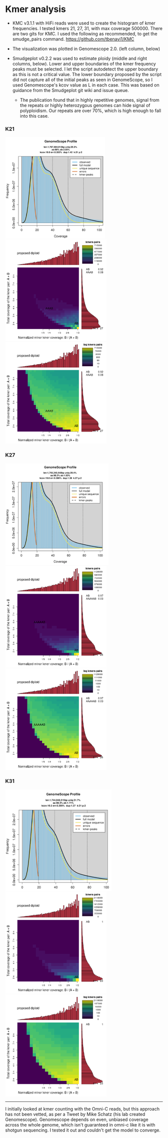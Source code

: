 # Kmer analysis

* KMC v3.1.1 with HiFi reads were used to create the histogram of kmer frequencies.  I tested kmers 21, 27, 31, with max coverage 500000.  There are two gits for KMC.  I used the following as recommended, to get the smudge_pairs command. https://github.com/tbenavi1/KMC 

* The visualization was plotted in Genomescope 2.0. (left column, below)

* Smudgeplot v0.2.2 was used to estimate ploidy (middle and right columns, below).  Lower and upper boundaries of the kmer frequency peaks must be selected.  I let the script autodetect the upper boundary as this is not a critical value.  The lower boundary proposed by the script did not capture all of the initial peaks as seen in GenomeScope, so I used Genomescope's kcov value as L in each case. This was based on guidance from the Smudgeplot git wiki and issue queue.
  * The publication found that in highly repetitive genomes, signal from the repeats or highly heterozygous genomes can hide signal of polyploidism.  Our repeats are over 70%, which is high enough to fall into this case.

### K21
<img src="https://github.com/slmcevoy/gaviota-tarplant/blob/main/genome-size/kmer-distribution/genomescope/genomescopeGVTPk21.png" height="325"> <img src="https://github.com/slmcevoy/gaviota-tarplant/blob/main/genome-size/kmer-distribution/smudgeplot/smudgeplot_smudgeplot_k21_L20_500000.png" height="325"> <img src="https://github.com/slmcevoy/gaviota-tarplant/blob/main/genome-size/kmer-distribution/smudgeplot/smudgeplot_smudgeplot_k21_L20_500000_log10.png" height="325">

### K27
<img src="https://github.com/slmcevoy/gaviota-tarplant/blob/main/genome-size/kmer-distribution/genomescope/genomescopeGVTPk27.png" height="325"> <img src="https://github.com/slmcevoy/gaviota-tarplant/blob/main/genome-size/kmer-distribution/smudgeplot/smudgeplot_smudgeplot_k27_L20_500000.png" height="325"> <img src="https://github.com/slmcevoy/gaviota-tarplant/blob/main/genome-size/kmer-distribution/smudgeplot/smudgeplot_smudgeplot_k27_L20_500000_log10.png" height="325">

### K31
<img src="https://github.com/slmcevoy/gaviota-tarplant/blob/main/genome-size/kmer-distribution/genomescope/genomescopeGVTPk31.png" height="325"> <img src="https://github.com/slmcevoy/gaviota-tarplant/blob/main/genome-size/kmer-distribution/smudgeplot/smudgeplot_smudgeplot_k31_L19_500000.png" height="325"> <img src="https://github.com/slmcevoy/gaviota-tarplant/blob/main/genome-size/kmer-distribution/smudgeplot/smudgeplot_smudgeplot_k31_L19_500000_log10.png" height="325">

---

I initially looked at kmer counting with the Omni-C reads, but this approach has not been vetted, as per a Tweet by Mike Schatz (his lab created Genomescope). Genomescope depends on even, unbiased coverage across the whole genome, which isn't guaranteed in omni-c like it is with shotgun sequencing.  I tested it out and couldn't get the model to converge.
